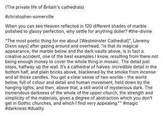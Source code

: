 (The private life of Britain's cathedrals)

#christopher-somerville

When you can see Heaven reflected in 120 different shades of marble polished to glassy perfection, why settle for anything duller? 
#the-divine 

“The most poetic thing for me about \[Westminster Cathedral\]”, \[Jeremy Dixon says\] after gazing around and overhead, “is that its magical appearance, the marble below and the dark vaults above, is in fact a creative accident, one of the best examples I know, resulting from there not being enough money to cover the whole thing in mosaic. The detail just stops, halfway up the wall. It’s a cathedral of halves: incredible detail in the bottom half, and plain bricks above, blackened by the smoke from incense and all those candles. You get a clear sense of two worlds - the world below, full of colour and detail and human movement, held down by the hanging lights, and then, above that, a still world of mysterious dark. The tremendous darkness of the whole of the upper church, the strength and simplicity of the materials, gives a degree of abstraction which you don’t get in Gothic churches, and which I find very appealing.""
#magic #darkness #duality